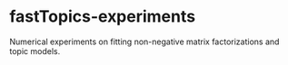# fastTopics-experiments

Numerical experiments on fitting non-negative matrix factorizations
and topic models.
